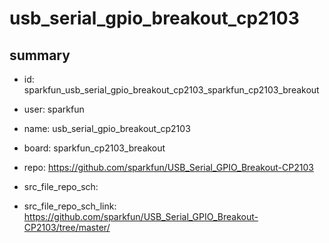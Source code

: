 # usb_serial_gpio_breakout_cp2103
 
## summary 
* id: sparkfun_usb_serial_gpio_breakout_cp2103_sparkfun_cp2103_breakout
* user: sparkfun
* name: usb_serial_gpio_breakout_cp2103
* board: sparkfun_cp2103_breakout
* repo: https://github.com/sparkfun/USB_Serial_GPIO_Breakout-CP2103



* src_file_repo_sch: 
* src_file_repo_sch_link: https://github.com/sparkfun/USB_Serial_GPIO_Breakout-CP2103/tree/master/




